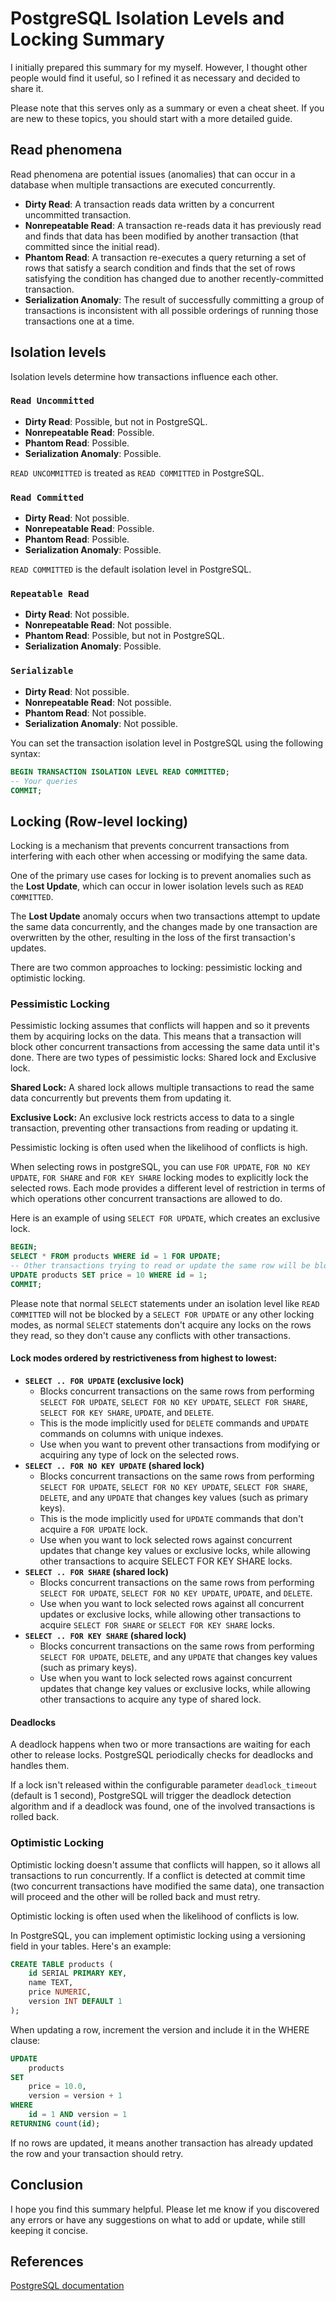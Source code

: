 # PostgreSQL Isolation Levels and Locking Summary

I initially prepared this summary for my myself. However, I thought other people would find it useful, so I refined it as necessary and decided to share it.

Please note that this serves only as a summary or even a cheat sheet. If you are new to these topics, you should start with a more detailed guide.

## Read phenomena

Read phenomena are potential issues (anomalies) that can occur in a database when multiple transactions are executed concurrently.

- **Dirty Read**: A transaction reads data written by a concurrent uncommitted transaction.
- **Nonrepeatable Read**: A transaction re-reads data it has previously read and finds that data has been modified by another transaction (that committed since the initial read).
- **Phantom Read**: A transaction re-executes a query returning a set of rows that satisfy a search condition and finds that the set of rows satisfying the condition has changed due to another recently-committed transaction.
- **Serialization Anomaly**: The result of successfully committing a group of transactions is inconsistent with all possible orderings of running those transactions one at a time.

## Isolation levels

Isolation levels determine how transactions influence each other.

### `Read Uncommitted`

- **Dirty Read**: Possible, but not in PostgreSQL.
- **Nonrepeatable Read**: Possible.
- **Phantom Read**: Possible.
- **Serialization Anomaly**: Possible.

`READ UNCOMMITTED` is treated as `READ COMMITTED` in PostgreSQL.

### `Read Committed`

- **Dirty Read**: Not possible.
- **Nonrepeatable Read**: Possible.
- **Phantom Read**: Possible.
- **Serialization Anomaly**: Possible.

`READ COMMITTED` is the default isolation level in PostgreSQL.

### `Repeatable Read`

- **Dirty Read**: Not possible.
- **Nonrepeatable Read**: Not possible.
- **Phantom Read**: Possible, but not in PostgreSQL.
- **Serialization Anomaly**: Possible.

### `Serializable`

- **Dirty Read**: Not possible.
- **Nonrepeatable Read**: Not possible.
- **Phantom Read**: Not possible.
- **Serialization Anomaly**: Not possible.

You can set the transaction isolation level in PostgreSQL using the following syntax:

```sql
BEGIN TRANSACTION ISOLATION LEVEL READ COMMITTED;
-- Your queries
COMMIT;
```

## Locking (Row-level locking)

Locking is a mechanism that prevents concurrent transactions from interfering with each other when accessing or modifying the same data.

One of the primary use cases for locking is to prevent anomalies such as the **Lost Update**, which can occur in lower isolation levels such as `READ COMMITTED`.

The **Lost Update** anomaly occurs when two transactions attempt to update the same data concurrently, and the changes made by one transaction are overwritten by the other, resulting in the loss of the first transaction's updates.

There are two common approaches to locking: pessimistic locking and optimistic locking.

### Pessimistic Locking

Pessimistic locking assumes that conflicts will happen and so it prevents them by acquiring locks on the data. This means that a transaction will block other concurrent transactions from accessing the same data until it's done. There are two types of pessimistic locks: Shared lock and Exclusive lock.

**Shared Lock:** A shared lock allows multiple transactions to read the same data concurrently but prevents them from updating it.

**Exclusive Lock:** An exclusive lock restricts access to data to a single transaction, preventing other transactions from reading or updating it.

Pessimistic locking is often used when the likelihood of conflicts is high.

When selecting rows in postgreSQL, you can use `FOR UPDATE`, `FOR NO KEY UPDATE`, `FOR SHARE` and `FOR KEY SHARE` locking modes to explicitly lock the selected rows. Each mode provides a different level of restriction in terms of which operations other concurrent transactions are allowed to do.

Here is an example of using `SELECT FOR UPDATE`, which creates an exclusive lock.

```sql
BEGIN;
SELECT * FROM products WHERE id = 1 FOR UPDATE;
-- Other transactions trying to read or update the same row will be blocked until this transaction completes
UPDATE products SET price = 10 WHERE id = 1;
COMMIT;
```

Please note that normal `SELECT` statements under an isolation level like `READ COMMITTED` will not be blocked by a `SELECT FOR UPDATE` or any other locking modes, as normal `SELECT` statements don't acquire any locks on the rows they read, so they don't cause any conflicts with other transactions.

#### Lock modes ordered by restrictiveness from highest to lowest:

- **`SELECT .. FOR UPDATE` (exclusive lock)**
    - Blocks concurrent transactions on the same rows from performing `SELECT FOR UPDATE`, `SELECT FOR NO KEY UPDATE`, `SELECT FOR SHARE`, `SELECT FOR KEY SHARE`, `UPDATE`, and `DELETE`.
    - This is the mode implicitly used for `DELETE` commands and `UPDATE` commands on columns with unique indexes.
    - Use when you want to prevent other transactions from modifying or acquiring any type of lock on the selected rows.
- **`SELECT .. FOR NO KEY UPDATE` (shared lock)**
    - Blocks concurrent transactions on the same rows from performing `SELECT FOR UPDATE`, `SELECT FOR NO KEY UPDATE`, `SELECT FOR SHARE`, `DELETE`, and any `UPDATE` that changes key values (such as primary keys).
    - This is the mode implicitly used for `UPDATE` commands that don't acquire a `FOR UPDATE` lock.
    - Use when you want to lock selected rows against concurrent updates that change key values or exclusive locks, while allowing other transactions to acquire SELECT FOR KEY SHARE locks.
- **`SELECT .. FOR SHARE` (shared lock)**
    - Blocks concurrent transactions on the same rows from performing `SELECT FOR UPDATE`, `SELECT FOR NO KEY UPDATE`, `UPDATE`, and `DELETE`.
    - Use when you want to lock selected rows against all concurrent updates or exclusive locks, while allowing other transactions to acquire `SELECT FOR SHARE` or `SELECT FOR KEY SHARE` locks.
- **`SELECT .. FOR KEY SHARE` (shared lock)** 
    - Blocks concurrent transactions on the same rows from performing `SELECT FOR UPDATE`, `DELETE`, and any `UPDATE` that changes key values (such as primary keys).
    - Use when you want to lock selected rows against concurrent updates that change key values or exclusive locks, while allowing other transactions to acquire any type of shared lock.
    
#### Deadlocks

A deadlock happens when two or more transactions are waiting for each other to release locks. PostgreSQL periodically checks for deadlocks and handles them.

If a lock isn't released within the configurable parameter `deadlock_timeout` (default is 1 second), PostgreSQL will trigger the deadlock detection algorithm and if a deadlock was found, one of the involved transactions is rolled back.

### Optimistic Locking

Optimistic locking doesn't assume that conflicts will happen, so it allows all transactions to run concurrently. If a conflict is detected at commit time (two concurrent transactions have modified the same data), one transaction will proceed and the other will be rolled back and must retry.

Optimistic locking is often used when the likelihood of conflicts is low.

In PostgreSQL, you can implement optimistic locking using a versioning field in your tables. Here's an example:

```sql
CREATE TABLE products (
    id SERIAL PRIMARY KEY,
    name TEXT,
    price NUMERIC,
    version INT DEFAULT 1
);
```

When updating a row, increment the version and include it in the WHERE clause:

```sql
UPDATE 
    products 
SET 
    price = 10.0,
    version = version + 1
WHERE
    id = 1 AND version = 1
RETURNING count(id);
```

If no rows are updated, it means another transaction has already updated the row and your transaction should retry.

## Conclusion

I hope you find this summary helpful. Please let me know if you discovered any errors or have any suggestions on what to add or update, while still keeping it concise.

## References

[PostgreSQL documentation](https://www.postgresql.org/docs/current/mvcc.html)